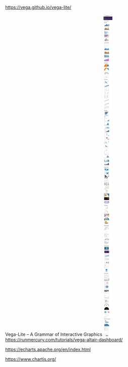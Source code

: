 https://vega.github.io/vega-lite/

Vega-Lite – A Grammar of Interactive Graphics
![](_asset/Screenshot_20240501_153833_Kiwi%20Browser.jpg)
https://runmercury.com/tutorials/vega-altair-dashboard/

https://echarts.apache.org/en/index.html

https://www.chartjs.org/
